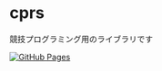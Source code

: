 # cprs
競技プログラミング用のライブラリです

[![GitHub Pages](https://img.shields.io/static/v1?label=GitHub+Pages&message=+&color=brightgreen&logo=github)](https://37kt.github.io/cprs/)